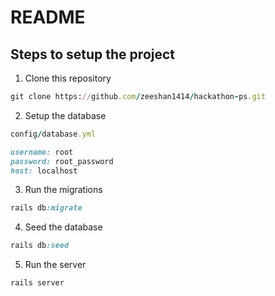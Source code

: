 # README

## Steps to setup the project

1. Clone this repository
```ruby
git clone https://github.com/zeeshan1414/hackathon-ps.git
````

2. Setup the database
```ruby
config/database.yml

username: root
password: root_password
host: localhost
```

3. Run the migrations
```ruby
rails db:migrate
```

4. Seed the database
```ruby
rails db:seed
```

5. Run the server
```ruby
rails server
```